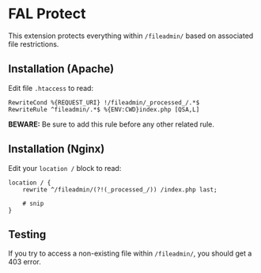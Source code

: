 # FAL Protect

This extension protects everything within `/fileadmin/` based on associated file restrictions.

## Installation (Apache)

Edit file `.htaccess` to read:

```
RewriteCond %{REQUEST_URI} !/fileadmin/_processed_/.*$
RewriteRule ^fileadmin/.*$ %{ENV:CWD}index.php [QSA,L]
```

**BEWARE:** Be sure to add this rule before any other related rule.

## Installation (Nginx)

Edit your `location /` block to read:

```
location / {
    rewrite ^/fileadmin/(?!(_processed_/)) /index.php last;

    # snip
}
```

## Testing

If you try to access a non-existing file within `/fileadmin/`, you should get a 403 error.
